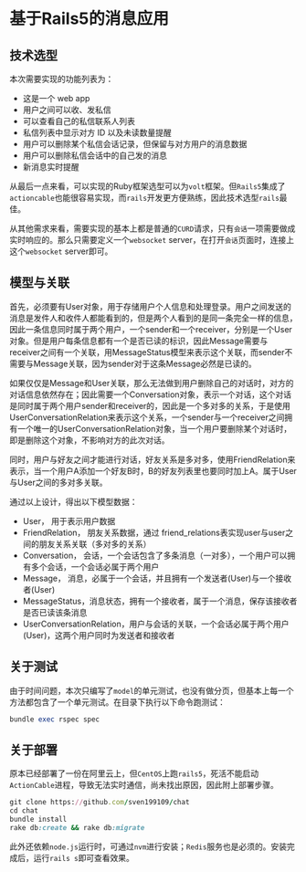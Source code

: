 # 基于Rails5的消息应用

## 技术选型

本次需要实现的功能列表为：
- 这是一个 web app
- 用户之间可以收、发私信
- 可以查看自己的私信联系人列表
- 私信列表中显示对方 ID 以及未读数量提醒
- 用户可以删除某个私信会话记录，但保留与对方用户的消息数据
- 用户可以删除私信会话中的自己发的消息
- 新消息实时提醒

从最后一点来看，可以实现的Ruby框架选型可以为`volt`框架。但`Rails5`集成了`actioncable`也能很容易实现，而`rails`开发更方便熟练，因此技术选型`rails`最佳。

从其他需求来看，需要实现的基本上都是普通的`CURD`请求，只有`会话`一项需要做成实时响应的。那么只需要定义一个`websocket` server，在打开`会话`页面时，连接上这个`websocket` server即可。

## 模型与关联

首先，必须要有User对象，用于存储用户个人信息和处理登录。用户之间发送的消息是发件人和收件人都能看到的，但是两个人看到的是同一条完全一样的信息，因此一条信息同时属于两个用户，一个sender和一个receiver，分别是一个User对象。但是用户每条信息都有一个是否已读的标识，因此Message需要与receiver之间有一个关联，用MessageStatus模型来表示这个关联，而sender不需要与Message关联，因为sender对于这条Message必然是已读的。

如果仅仅是Message和User关联，那么无法做到用户删除自己的对话时，对方的对话信息依然存在；因此需要一个Conversation对象，表示一个对话，这个对话是同时属于两个用户sender和receiver的，因此是一个多对多的关系，于是使用UserConversationRelation来表示这个关系，一个sender与一个receiver之间拥有一个唯一的UserConversationRelation对象，当一个用户要删除某个对话时，即是删除这个对象，不影响对方的此次对话。

同时，用户与好友之间才能进行对话，好友关系是多对多，使用FriendRelation来表示，当一个用户A添加一个好友B时，B的好友列表里也要同时加上A。属于User与User之间的多对多关联。

通过以上设计，得出以下模型数据：

- User， 用于表示用户数据
- FriendRelation， 朋友关系数据，通过 friend_relations表实现user与user之间的朋友关系关联（多对多的关系）
- Conversation， 会话，一个会话包含了多条消息（一对多），一个用户可以拥有多个会话，一个会话必属于两个用户
- Message， 消息，必属于一个会话，并且拥有一个发送者(User)与一个接收者(User)
- MessageStatus，消息状态，拥有一个接收者，属于一个消息，保存该接收者是否已读该条消息
- UserConversationRelation，用户与会话的关联，一个会话必属于两个用户(User)，这两个用户同时为发送者和接收者

## 关于测试

由于时间问题，本次只编写了`model`的单元测试，也没有做分页，但基本上每一个方法都包含了一个单元测试。在目录下执行以下命令跑测试：

```ruby
bundle exec rspec spec
```

## 关于部署

原本已经部署了一份在阿里云上，但`CentOS`上跑`rails5`，死活不能启动`ActionCable`进程，导致无法实时通信，尚未找出原因，因此附上部署步骤。

```ruby
git clone https://github.com/sven199109/chat
cd chat
bundle install
rake db:create && rake db:migrate
```

此外还依赖`node.js`运行时，可通过`nvm`进行安装；`Redis`服务也是必须的。安装完成后，运行`rails s`即可查看效果。
